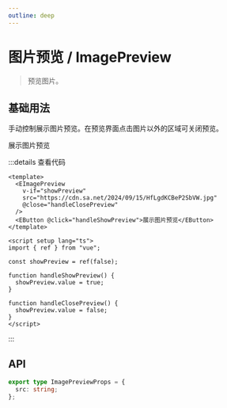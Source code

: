 ```yaml
---
outline: deep
---
```


# 图片预览 / ImagePreview

> 预览图片。

## 基础用法

手动控制展示图片预览。在预览界面点击图片以外的区域可关闭预览。

<script setup lang="ts">
import EImagePreview from "@eden-design/components/EImagePreview.vue";
import EButton from "@eden-design/components/EButton.vue";
import ESpace from "@eden-design/components/ESpace.vue";
import { ref } from "vue";

const showPreview = ref(false);

function handleShowPreview() {
  showPreview.value = true;
}

function handleClosePreview() {
  showPreview.value = false;
}
</script>

<ESpace padding="10" size="small" class="rounded-md border-1 border-solid border-[var(--arona-blue-6)]">
  <EImagePreview v-if="showPreview" src="https://cdn.sa.net/2024/09/15/HfLgdKCBeP2SbVW.jpg" @close="handleClosePreview" />
  <EButton @click="handleShowPreview">展示图片预览</EButton>
</ESpace>

:::details 查看代码

```vue
<template>
  <EImagePreview
    v-if="showPreview"
    src="https://cdn.sa.net/2024/09/15/HfLgdKCBeP2SbVW.jpg"
    @close="handleClosePreview"
  />
  <EButton @click="handleShowPreview">展示图片预览</EButton>
</template>

<script setup lang="ts">
import { ref } from "vue";

const showPreview = ref(false);

function handleShowPreview() {
  showPreview.value = true;
}

function handleClosePreview() {
  showPreview.value = false;
}
</script>
```

:::

## API

```ts
export type ImagePreviewProps = {
  src: string;
};
```